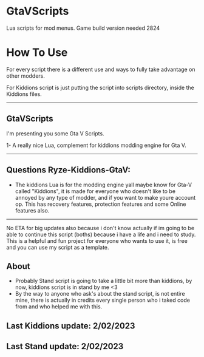 # GtaVScripts
Lua scripts for mod menus. Game build version needed 2824

# How To Use
For every script there is a different use and ways to fully take advantage on other modders. 

For Kiddions script is just putting the script into scripts directory, inside the Kiddions files.


--------------------------------------------------------------------------------------------------

## GtaVScripts 
I'm presenting you some Gta V Scripts.

1- A really nice Lua, complement for kiddions modding engine for Gta V.

--------------------------------------------------------------------------------------------------
## Questions Ryze-Kiddions-GtaV: 
- The kiddions Lua is for the modding engine yall maybe know for Gta-V called "Kiddions", it is made for everyone who doesn't like to be annoyed by any type of modder, and if you want to make youre account op. This has recovery features, protection features and some Online features also.
--------------------------------------------------------------------------------------------------
No ETA for big updates also because i don't know actually if im going to be able to continue this script (boths) because i have a life and i need to study. This is a helpful and fun project for everyone who wants to use it, is free and you can use my script as a template.

## About
-  Probably Stand script is going to take a little bit more than kiddions, by now, kiddions script is in stand by me <3
-  By the way to anyone who ask's about the stand script, is not entire mine, there is actually in credits every single person who i taked code from and who helped me with this.
## Last Kiddions update: 2/02/2023
## Last Stand update: 2/02/2023
